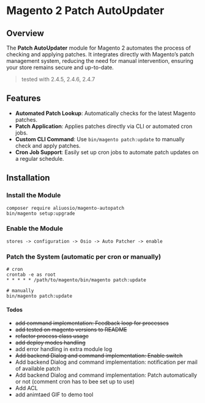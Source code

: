 # Magento 2 Patch AutoUpdater

## Overview

The **Patch AutoUpdater** module for Magento 2 automates the process of checking and applying patches. It integrates directly with Magento’s patch management system, reducing the need for manual intervention, ensuring your store remains secure and up-to-date.
> tested with 2.4.5, 2.4.6, 2.4.7

## Features

- **Automated Patch Lookup**: Automatically checks for the latest Magento patches.
- **Patch Application**: Applies patches directly via CLI or automated cron jobs.
- **Custom CLI Command**: Use `bin/magento patch:update` to manually check and apply patches.
- **Cron Job Support**: Easily set up cron jobs to automate patch updates on a regular schedule.

## Installation

### Install the Module
    composer require aliuosio/magento-autopatch
    bin/magento setup:upgrade

### Enable the Module
    stores -> configuration -> Osio -> Auto Patcher -> enable

### Patch the System (automatic per cron or manually)
    # cron
    crontab -e as root
    * * * * * /path/to/magento/bin/magento patch:update

    # manually
    bin/magento patch:update



#### Todos
* ~~add command implementation: Feedback loop for processes~~
* ~~add tested on magento versions to README~~
* ~~refactor process class usage~~
* ~~add deploy modes handling~~
* add error handling in extra module log
* ~~Add backend Dialog and command implementation: Enable switch~~
* Add backend Dialog and command implementation: notification per mail of available patch
* Add backend Dialog and command implementation: Patch automatically or not (comment cron has to bee set up to use)
* Add ACL
* add animtaed GIF to demo tool
